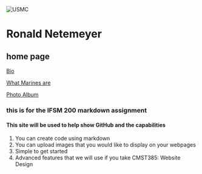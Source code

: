 ![USMC](http://images.firstcovers.com/covers/m/marines-2166.jpg?i)


# Ronald Netemeyer
## home page

[Bio](bio.md "to my bio")

[What Marines are](Topic.md "Quotes")
  
[Photo Album](Photoalbum.md "My Photos")

### this is for the IFSM 200 markdown assignment

####  This site will be used to help show GitHub and the capabilities
  
  1. You can create code using markdown
  2. You can upload images that you would like to display on your webpages
  3. Simple to get started
  4. Advanced features that we will use if you take CMST385: Website Design
